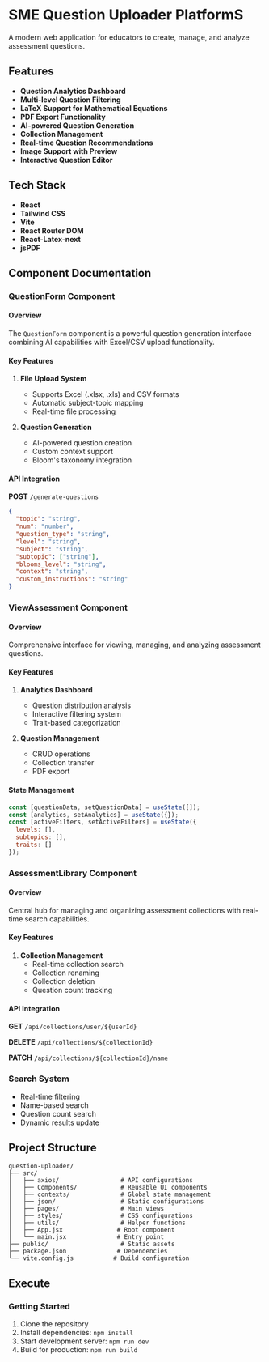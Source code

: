 
# SME Question Uploader PlatformS

A modern web application for educators to create, manage, and analyze assessment questions.

## Features

- **Question Analytics Dashboard**
- **Multi-level Question Filtering**
- **LaTeX Support for Mathematical Equations**
- **PDF Export Functionality**
- **AI-powered Question Generation**
- **Collection Management**
- **Real-time Question Recommendations**
- **Image Support with Preview**
- **Interactive Question Editor**

## Tech Stack

- **React**
- **Tailwind CSS**
- **Vite**
- **React Router DOM**
- **React-Latex-next**
- **jsPDF**

## Component Documentation

### QuestionForm Component

#### Overview
The `QuestionForm` component is a powerful question generation interface combining AI capabilities with Excel/CSV upload functionality.

#### Key Features

1. **File Upload System**
   - Supports Excel (.xlsx, .xls) and CSV formats
   - Automatic subject-topic mapping
   - Real-time file processing

2. **Question Generation**
   - AI-powered question creation
   - Custom context support
   - Bloom's taxonomy integration

#### API Integration

**POST** `/generate-questions`

```json
{
  "topic": "string",
  "num": "number",
  "question_type": "string",
  "level": "string",
  "subject": "string",
  "subtopic": ["string"],
  "blooms_level": "string",
  "context": "string",
  "custom_instructions": "string"
}
```

### ViewAssessment Component

#### Overview
Comprehensive interface for viewing, managing, and analyzing assessment questions.

#### Key Features

1. **Analytics Dashboard**
   - Question distribution analysis
   - Interactive filtering system
   - Trait-based categorization

2. **Question Management**
   - CRUD operations
   - Collection transfer
   - PDF export

#### State Management

```javascript
const [questionData, setQuestionData] = useState([]);
const [analytics, setAnalytics] = useState({});
const [activeFilters, setActiveFilters] = useState({
  levels: [],
  subtopics: [],
  traits: []
});
```

### AssessmentLibrary Component

#### Overview
Central hub for managing and organizing assessment collections with real-time search capabilities.

#### Key Features

1. **Collection Management**
   - Real-time collection search
   - Collection renaming
   - Collection deletion
   - Question count tracking

#### API Integration

**GET** `/api/collections/user/${userId}`

**DELETE** `/api/collections/${collectionId}`

**PATCH** `/api/collections/${collectionId}/name`

### Search System
- Real-time filtering
- Name-based search
- Question count search
- Dynamic results update

## Project Structure

```
question-uploader/
├── src/
│   ├── axios/                 # API configurations
│   ├── Components/            # Reusable UI components
│   ├── contexts/              # Global state management
│   ├── json/                  # Static configurations
│   ├── pages/                 # Main views
│   ├── styles/                # CSS configurations
│   ├── utils/                 # Helper functions
│   ├── App.jsx               # Root component
│   └── main.jsx              # Entry point
├── public/                    # Static assets
├── package.json              # Dependencies
└── vite.config.js           # Build configuration
```

## Execute

### Getting Started

1. Clone the repository
2. Install dependencies: `npm install`
3. Start development server: `npm run dev`
4. Build for production: `npm run build`
